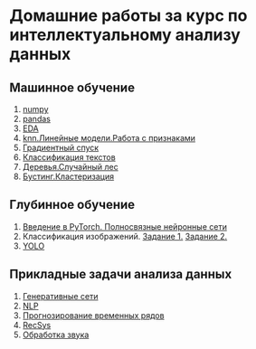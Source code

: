 # Домашние работы за курс по интеллектуальному анализу данных
## Машинное обучение
1.  [numpy](https://github.com/karina-samsonova/machine_learning1/blob/main/hw01-numpy.ipynb)
2.  [pandas](https://github.com/karina-samsonova/machine_learning1/blob/main/hw02_pandas.ipynb)
3.  [EDA](https://github.com/karina-samsonova/machine_learning1/blob/main/hw03-EDA.ipynb)
4.  [knn.Линейные модели.Работа с признаками](https://github.com/karina-samsonova/machine_learning1/blob/main/hw04-sklearn-knn-linreg.ipynb)
5.  [Градиентный спуск](https://github.com/karina-samsonova/machine_learning1/blob/main/hw05_gd.ipynb)
6.  [Классификация текстов](https://github.com/karina-samsonova/machine_learning1/blob/main/hw06.ipynb)
7.  [Деревья.Случайный лес](https://github.com/karina-samsonova/machine_learning1/blob/main/hw07-trees-rf.ipynb)
8.  [Бустинг.Кластеризация](https://github.com/karina-samsonova/machine_learning1/blob/main/hw08_boosting_clustering1.ipynb)
## Глубинное обучение
1. [Введение в PyTorch. Полносвязные нейронные сети](https://github.com/karina-samsonova/data_mining_HSE/blob/main/homework-01.ipynb)
2. Классификация изображений. [Задание 1.](https://github.com/karina-samsonova/data_mining_HSE/blob/main/hw_2_maslikov_upd.ipynb) [Задание 2.](https://github.com/karina-samsonova/data_mining_HSE/blob/main/hw_2_maslikov_upd_2_task.ipynb)
3. [YOLO](https://github.com/karina-samsonova/data_mining_HSE/blob/main/hw3.ipynb)
## Прикладные задачи анализа данных
1. [Генеративные сети](https://github.com/karina-samsonova/data_mining_HSE/blob/main/HW1.ipynb)
2. [NLP](https://github.com/karina-samsonova/data_mining_HSE/blob/main/HW_NLP%20(1).ipynb)
3. [Прогнозирование временных рядов](https://github.com/karina-samsonova/data_mining_HSE/blob/main/hw03%20(1).ipynb)
4. [RecSys](https://github.com/karina-samsonova/data_mining_HSE/blob/main/HW4_recommendations%20(2).ipynb)
5. [Обработка звука](https://github.com/karina-samsonova/data_mining_HSE/blob/main/HW5%20(2).ipynb)
